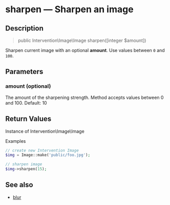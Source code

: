 # sharpen — Sharpen an image

## Description

> public Intervention\Image\Image sharpen([integer $amount])

Sharpen current image with an optional **amount**. Use values between ```0``` and ```100```.

## Parameters

### amount (optional)
The amount of the sharpening strength. Method accepts values between 0 and 100. Default: 10

## Return Values
Instance of Intervention\Image\Image

Examples

```php
// create new Intervention Image
$img = Image::make('public/foo.jpg');

// sharpen image
$img->sharpen(15);
```

## See also

- [blur](/api/blur)
